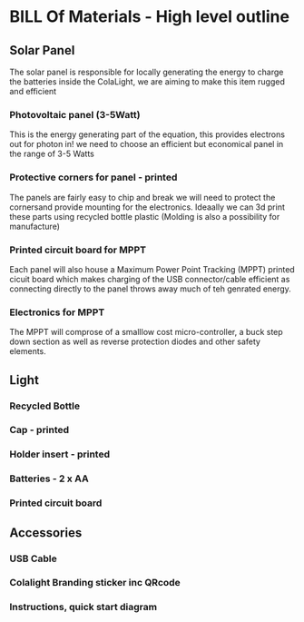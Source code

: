 # BILL Of Materials - High level outline

## Solar Panel
The solar panel is responsible for locally generating the energy to charge the batteries inside the ColaLight, we are aiming to make this item rugged and efficient
### Photovoltaic panel (3-5Watt)
This is the energy generating part of the equation, this provides electrons out for photon in! we need to choose an efficient but economical panel in the range of 3-5 Watts
### Protective corners for panel - printed
The panels are fairly easy to chip and break we will need to protect the cornersand provide mounting for the electronics. Ideaally we can 3d print these parts using recycled bottle plastic (Molding is also a possibility for manufacture)
### Printed circuit board for MPPT
Each panel will also house a Maximum Power Point Tracking (MPPT) printed cicuit board which makes charging of the USB connector/cable efficient as connecting directly to the panel throws away much of teh genrated energy.
### Electronics for MPPT
The MPPT will comprose of a smalllow cost micro-controller, a buck step down section as well as reverse protection diodes and other safety elements.

## Light
### Recycled Bottle
### Cap - printed
### Holder insert - printed
### Batteries - 2 x AA
### Printed circuit board

## Accessories
### USB Cable
### Colalight Branding sticker inc QRcode
### Instructions, quick start diagram
